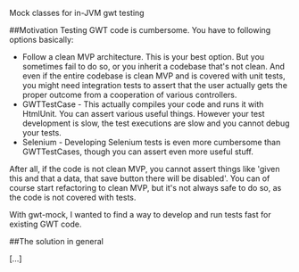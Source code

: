 Mock classes for in-JVM gwt testing

##Motivation
Testing GWT code is cumbersome. You have to following options basically:
* Follow a clean MVP architecture. This is your best option. But you sometimes fail to do so, or you inherit a codebase that's not clean. And even if the entire codebase is clean MVP and is covered with unit tests, you might need integration tests to assert that the user actually gets the proper outcome from a cooperation of various controllers.
* GWTTestCase - This actually compiles your code and runs it with HtmlUnit. You can assert various useful things. However your test development is slow, the test executions are slow and you cannot debug your tests.
* Selenium - Developing Selenium tests is even more cumbersome than GWTTestCases, though you can assert even more useful stuff.

After all, if the code is not clean MVP, you cannot assert things like 'given this and that a data, that save button there will be disabled'. You can of course start refactoring to clean MVP, but it's not always safe to do so, as the code is not covered with tests.

With gwt-mock, I wanted to find a way to develop and run tests fast for existing GWT code.

##The solution in general

[...]
